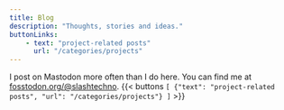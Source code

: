 ```yaml
---
title: Blog
description: "Thoughts, stories and ideas." 
buttonLinks: 
    - text: "project-related posts"
      url: "/categories/projects"
---
```

<!-- This is a section[0] that uses themes/PaperMod/layouts/_default/list.html-->
<!-- [0]: https://gohugo.io/content-management/sections/ -->

I post on Mastodon more often than I do here. You can find me at [fosstodon.org/@slashtechno](https://fosstodon.org/@slashtechno).
{{< buttons `[
    {"text": "project-related posts", "url": "/categories/projects"}
]` >}}
